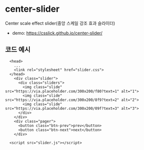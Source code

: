 # center-slider
Center scale effect slider(중앙 스케일 강조 효과 슬라이더)   

- demo: https://csslick.github.io/center-slider/

## 코드 예시
```
  <head>
    ...
    <link rel="stylesheet" href="slider.css">
  </head>
    <div class="slider">
      <div class="sliders">
        <img class="slide" src="https://via.placeholder.com/300x200/f80?text=1" alt="1">
        <img class="slide" src="https://via.placeholder.com/300x200/8f9?text=2" alt="2">
        <img class="slide" src="https://via.placeholder.com/300x200/09f?text=3" alt="3">
      </div>
    </div>
    <div class="pager">
      <button class="btn-prev">prev</button>
      <button class="btn-next">next</button>
    </div>

  <script src="slider.js"></script>

```
